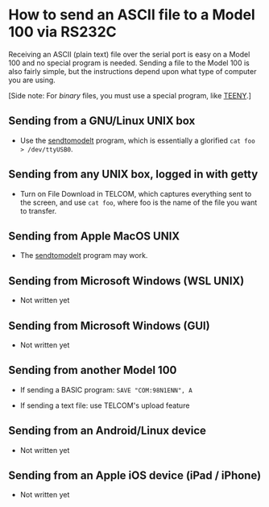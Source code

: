 # How to send an ASCII file to a Model 100 via RS232C

Receiving an ASCII (plain text) file over the serial port is easy on a
Model 100 and no special program is needed. Sending a file to the
Model 100 is also fairly simple, but the instructions depend upon what
type of computer you are using.

[Side note: For _binary_ files, you must use a special program, like
[TEENY](https://youtu.be/H0xx9cOe97s).]

## Sending from a GNU/Linux UNIX box

* Use the [sendtomodelt](adjunct/sendtomodelt) program, which is
  essentially a glorified `cat foo > /dev/ttyUSB0`.

## Sending from any UNIX box, logged in with getty

* Turn on File Download in TELCOM, which captures everything sent to
  the screen, and use `cat foo`, where foo is the name of the file you
  want to transfer.

## Sending from Apple MacOS UNIX

* The [sendtomodelt](adjunct/sendtomodelt) program may work. 

## Sending from Microsoft Windows (WSL UNIX)

* Not written yet

## Sending from Microsoft Windows (GUI)

* Not written yet

## Sending from another Model 100

* If sending a BASIC program: `SAVE "COM:98N1ENN", A`

* If sending a text file: use TELCOM's upload feature 

## Sending from an Android/Linux device

* Not written yet

## Sending from an Apple iOS device (iPad / iPhone)

* Not written yet






